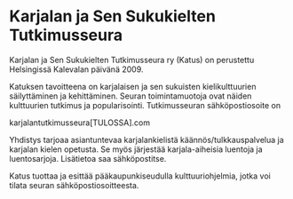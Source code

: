 #  Karjalan ja Sen Sukukielten Tutkimusseura

Karjalan ja Sen Sukukielten Tutkimusseura ry (Katus) on perustettu Helsingissä Kalevalan päivänä 2009. 

Katuksen tavoitteena on karjalaisen ja sen sukuisten kielikulttuurien säilyttäminen ja kehittäminen. Seuran toimintamuotoja ovat näiden kulttuurien tutkimus ja popularisointi. Tutkimusseuran sähköpostiosoite on 

karjalantutkimusseura[TULOSSA].com

Yhdistys tarjoaa asiantuntevaa karjalankielistä käännös/tulkkauspalvelua ja karjalan kielen opetusta. Se myös järjestää karjala-aiheisia luentoja ja luentosarjoja. Lisätietoa saa sähköpostitse. 

Katus tuottaa ja esittää pääkaupunkiseudulla kulttuuriohjelmia, jotka voi tilata seuran sähköpostiosoitteesta. 
